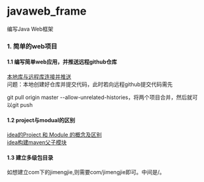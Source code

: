 # javaweb_frame

编写Java Web框架
### 1. 简单的web项目

#### 1.1 编写简单web应用，并推送远程github仓库
[本地库与远程库连接并推送](https://www.cnblogs.com/afeihome/p/6503550.html)  
问题：本地创建好仓库并提交代码，此时若向远程github提交代码需先

git pull origin master --allow-unrelated-histories，将两个项目合并，然后就可以git push

#### 1.2 project与modual的区别
[idea的Project 和 Module 的概念及区别 ](http://www.sohu.com/a/202083947_624154)  
[idea构建maven父子模块](https://www.cnblogs.com/wangmingshun/p/6383576.html)

#### 1.3 建立多级包目录

如想建立com下的jimengjie,则需要com/jimengjie即可。中间是/。